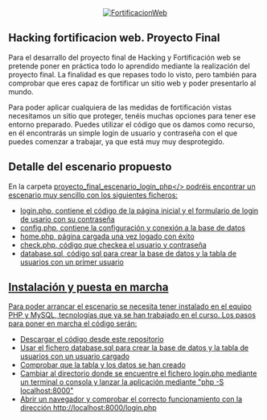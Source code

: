 <div align="center">
  <a href="https://www.mastermind.ac/courses/hacking-y-fortificacion-web"><img src="https://import.cdn.thinkific.com/220744/courses/1827548/uJgnvpT0TaqSbkGpoFrw_hacking-web-y%20-fortificacio%CC%81n-junio-min.jpg" alt="FortificacionWeb"> </a>
</div>

<!-- ABOUT THE PROJECT -->
## Hacking fortificacion web. Proyecto Final
Para el desarrallo del proyecto final de Hacking y Fortificación web se pretende poner en práctica todo lo aprendido mediante la realización del proyecto 
final. La finalidad es que repases todo lo visto, pero también para comprobar que eres capaz de fortificar un sitio web y poder presentarlo al mundo.

Para poder aplicar cualquiera de las medidas de fortificación vistas necesitamos un sitio que proteger, 
tenéis muchas opciones para tener ese entorno preparado. Puedes utilizar el código que os damos como recurso, 
en él encontrarás un simple login de usuario y contraseña con el que puedes comenzar a trabajar, ya que está muy muy desprotegido.

## Detalle del escenario propuesto

En la carpeta <a href="https://github.com/pacomastermind/hacking_fortificacion_web/tree/master/proyecto_final_escenario_login_php">proyecto_final_escenario_login_php</> podréis encontrar un escenario muy sencillo con los siguientes ficheros:

* login.php, contiene el código de la página inicial y el formulario de login de usario con su contraseña
* config.php, contiene la configuración y conexión a la base de datos
* home.php, página cargada una vez logado con éxito
* check.php, código que checkea el usuario y contraseña
* database.sql, código sql para crear la base de datos y la tabla de usuarios con un primer usuario


## Instalación y puesta en marcha
Para poder arrancar el escenario se necesita tener instalado en el equipo PHP y MySQL, tecnologías que ya se han trabajado en el curso. Los pasos para poner en
marcha el código serán:

* Descargar el código desde este repositorio
* Usar el fichero database.sql para crear la base de datos y la tabla de usuarios con un usuario cargado
* Comprobar que la tabla y los datos se han creado
* Cambiar al directorio donde se encuentre el fichero login.php mediante un terminal o consola y lanzar la aplicación mediante "php -S localhost:8000"
* Abrir un navegador y comprobar el correcto funcionamiento con la dirección http://localhost:8000/login.php

